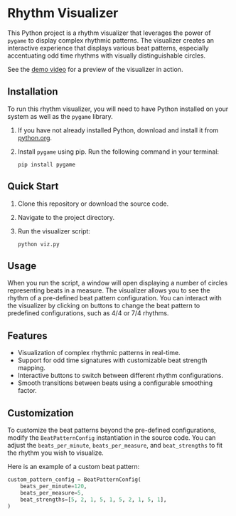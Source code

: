 # Rhythm Visualizer

This Python project is a rhythm visualizer that leverages the power of `pygame` to display complex rhythmic patterns. The visualizer creates an interactive experience that displays various beat patterns, especially accentuating odd time rhythms with visually distinguishable circles.

See the [demo video](demo.mp4) for a preview of the visualizer in action.

## Installation

To run this rhythm visualizer, you will need to have Python installed on your system as well as the `pygame` library.

1. If you have not already installed Python, download and install it from [python.org](https://www.python.org/downloads/).

2. Install `pygame` using pip. Run the following command in your terminal:

    ```
    pip install pygame
    ```

## Quick Start

1. Clone this repository or download the source code.
2. Navigate to the project directory.
3. Run the visualizer script:

    ```
    python viz.py
    ```

## Usage

When you run the script, a window will open displaying a number of circles representing beats in a measure. The visualizer allows you to see the rhythm of a pre-defined beat pattern configuration. You can interact with the visualizer by clicking on buttons to change the beat pattern to predefined configurations, such as 4/4 or 7/4 rhythms.

## Features

- Visualization of complex rhythmic patterns in real-time.
- Support for odd time signatures with customizable beat strength mapping.
- Interactive buttons to switch between different rhythm configurations.
- Smooth transitions between beats using a configurable smoothing factor.

## Customization

To customize the beat patterns beyond the pre-defined configurations, modify the `BeatPatternConfig` instantiation in the source code. You can adjust the `beats_per_minute`, `beats_per_measure`, and `beat_strengths` to fit the rhythm you wish to visualize.

Here is an example of a custom beat pattern:

```python
custom_pattern_config = BeatPatternConfig(
    beats_per_minute=120,
    beats_per_measure=5,
    beat_strengths=[5, 2, 1, 5, 1, 5, 2, 1, 5, 1],
)
```

